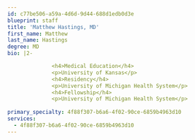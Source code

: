 ```yaml
---
id: c77be506-a59a-4d6d-9d44-688d1edb0d3e
blueprint: staff
title: 'Matthew Hastings, MD'
first_name: Matthew
last_name: Hastings
degree: MD
bio: |2-

              <h4>Medical Education</h4>
              <p>University of Kansas</p>
              <h4>Residency</h4>
              <p>University of Michigan Health System</p>
              <h4>Fellowship</h4>
              <p>University of Michigan Health System</p>
          
primary_specialty: 4f88f307-b6a6-4f02-90ce-6859b4963d10
services:
  - 4f88f307-b6a6-4f02-90ce-6859b4963d10
---
```

